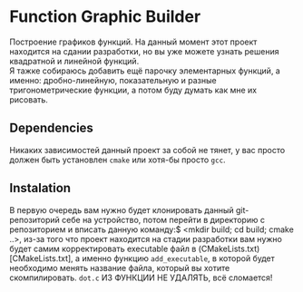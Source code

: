 # Function Graphic Builder

Построение графиков функций. На данный момент этот проект находится на сдании разработки, но вы уже можете узнать решения квадратной и линейной функций.<br>
Я тажке собираюсь добавить ещё парочку элементарных функций, а именно: дробно-линейную, показательную и разные тригонометрические функции,
а потом буду думать как мне их рисовать.<br>

## Dependencies

Никаких зависимостей данный проект за собой не тянет, у вас просто должен быть установлен `cmake` или хотя-бы просто `gcc`.

## Instalation

В первую очередь вам нужно будет клонировать данный git-репозиторий себе на устройство, потом перейти в директорию с репозиторием и вписать данную
команду:$ <mkdir build; cd build; cmake ..>, из-за того что проект находится на стадии разработки вам
нужно будет самим корректировать executable файл в (CMakeLists.txt)[CMakeLists.txt], а именно функцию `add_executable`, в которой будет
необходимо менять название файла, который вы хотите скомпилировать. `dot.c` ИЗ ФУНКЦИИ НЕ УДАЛЯТЬ, всё сломается!




